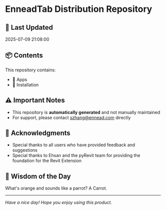 # EnneadTab Distribution Repository

## 📅 Last Updated
2025-07-09 21:08:00



## 📦 Contents
This repository contains:
- 📂 Apps
- 📂 Installation

## ⚠️ Important Notes
- This repository is **automatically generated** and not manually maintained
- For support, please contact szhang@ennead.com directly

## 🙏 Acknowledgments
- Special thanks to all users who have provided feedback and suggestions
- Special thanks to Ehsan and the pyRevit team for providing the foundation for the Revit Extension

## 💭 Wisdom of the Day
What's orange and sounds like a parrot? A Carrot.

---
*Have a nice day! Hope you enjoy using this product.*
